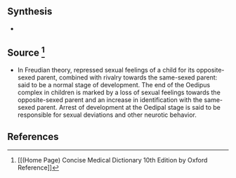 ## Synthesis
- 
## Source [^1]
- In Freudian theory, repressed sexual feelings of a child for its opposite-sexed parent, combined with rivalry towards the same-sexed parent: said to be a normal stage of development. The end of the Oedipus complex in children is marked by a loss of sexual feelings towards the opposite-sexed parent and an increase in identification with the same-sexed parent. Arrest of development at the Oedipal stage is said to be responsible for sexual deviations and other neurotic behavior.
## References

[^1]: [[(Home Page) Concise Medical Dictionary 10th Edition by Oxford Reference]]